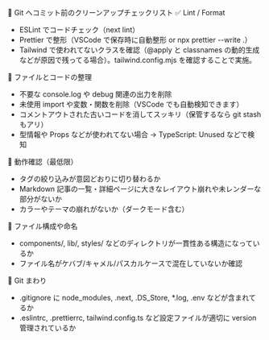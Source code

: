 🧹 Git へコミット前のクリーンアップチェックリスト
✅ Lint / Format

- ESLint でコードチェック（next lint）
- Prettier で整形（VSCode で保存時に自動整形 or npx prettier --write .）
- Tailwind で使われてないクラスを確認（@apply と classnames の動的生成などが原因で残ってる場合）。tailwind.config.mjs を確認することで実施。

🧼 ファイルとコードの整理

- 不要な console.log や debug 関連の出力を削除
- 未使用 import や変数・関数を削除（VSCode でも自動検知できます）
- コメントアウトされた古いコードを消してスッキリ（保管するなら git stash もアリ）
- 型情報や Props などが使われてない場合 → TypeScript: Unused などで検知

🧪 動作確認（最低限）

- タグの絞り込みが意図どおりに切り替わるか
- Markdown 記事の一覧・詳細ページに大きなレイアウト崩れや未レンダーな部分がないか
- カラーやテーマの崩れがないか（ダークモード含む）

📁 ファイル構成や命名

- components/, lib/, styles/ などのディレクトリが一貫性ある構造になっているか
- ファイル名がケバブ/キャメル/パスカルケースで混在していないか確認

🔖 Git まわり

- .gitignore に node_modules, .next, .DS_Store, \*.log, .env などが含まれてるか
- .eslintrc, .prettierrc, tailwind.config.ts など設定ファイルが適切に version 管理されているか
